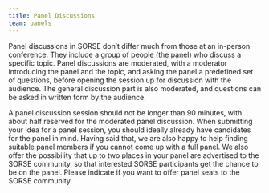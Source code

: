 ```yaml
---
title: Panel Discussions
team: panels
---
```


Panel discussions in SORSE don’t differ much from those at an in-person conference. They include a group of people (the panel) who discuss a specific topic. Panel discussions are moderated, with a moderator introducing the panel and the topic, and asking the panel a predefined set of questions, before opening the session up for discussion with the audience. The general discussion part is also moderated, and questions can be asked in written form by the audience.

A panel discussion session should not be longer than 90 minutes, with about half reserved for the moderated panel discussion. When submitting your idea for a panel session, you should ideally already have candidates for the panel in mind. Having said that, we are also happy to help finding suitable panel members if you cannot come up with a full panel. We also offer the possibility that up to two places in your panel are advertised to the SORSE community, so that interested SORSE participants get the chance to be on the panel. Please indicate if you want to offer panel seats to the SORSE community.
